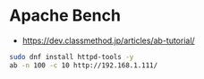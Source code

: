 # Apache Bench
- https://dev.classmethod.jp/articles/ab-tutorial/

```bash
sudo dnf install httpd-tools -y
ab -n 100 -c 10 http://192.168.1.111/
```
